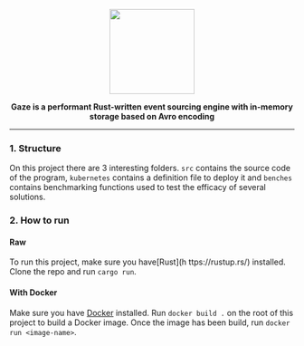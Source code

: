 <p align="center">
<img src="https://raw.githubusercontent.com/ivosequeros/gaze/master/docs/title.png" height="150"></p>
<p align="center"><strong>Gaze is a performant Rust-written event sourcing engine with in-memory storage based on Avro encoding</strong></p>

---

### 1. Structure

On this project there are 3 interesting folders. `src` contains the source code of the program, `kubernetes` contains a definition file to deploy it and `benches` contains benchmarking functions used to test the efficacy of several solutions.


### 2. How to run
#### Raw
To run this project, make sure you have[Rust](h ttps://rustup.rs/) installed. Clone the repo and run `cargo run`.

#### With Docker
Make sure you have [Docker](https://docs.docker.com/get-docker/) installed. Run `docker build .` on the root of this project to build a Docker image. Once the image has been build, run `docker run <image-name>`.

